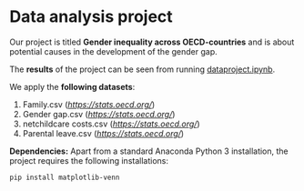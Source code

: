 # Data analysis project

Our project is titled **Gender inequality across OECD-countries** and is about potential causes in the development of the gender gap.

The **results** of the project can be seen from running [dataproject.ipynb](dataproject.ipynb).

We apply the **following datasets**:

1. Family.csv (*https://stats.oecd.org/*) 
2. Gender gap.csv (*https://stats.oecd.org/*)
3. netchildcare costs.csv (*https://stats.oecd.org/*)
4. Parental leave.csv (*https://stats.oecd.org/*)

**Dependencies:** Apart from a standard Anaconda Python 3 installation, the project requires the following installations:

``pip install matplotlib-venn``
